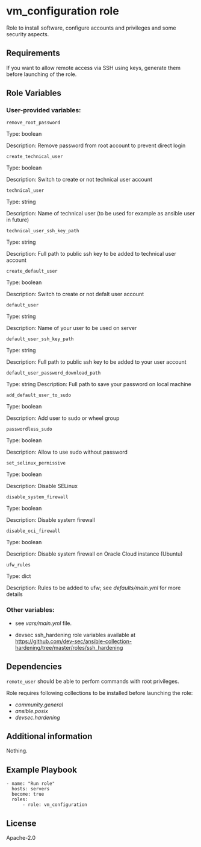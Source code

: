 # vm_configuration role

Role to install software, configure accounts and privileges and some security aspects.

## Requirements

If you want to allow remote access via SSH using keys, generate them before launching of the role.

## Role Variables

### User-provided variables:

`remove_root_password`

Type: boolean

Description: Remove password from root account to prevent direct login


`create_technical_user`

Type: boolean

Description: Switch to create or not technical user account


`technical_user`

Type: string

Description: Name of technical user (to be used for example as ansible user in future)

`technical_user_ssh_key_path`

Type: string

Description: Full path to public ssh key to be added to technical user account

`create_default_user`

Type: boolean

Description: Switch to create or not defalt user account

`default_user`

Type: string

Description: Name of your user to be used on server

`default_user_ssh_key_path`

Type: string

Description: Full path to public ssh key to be added to your user account

`default_user_password_download_path`

Type: string
Description: Full path to save your password on local machine

`add_default_user_to_sudo`

Type: boolean

Description: Add user to sudo or wheel group

`passwordless_sudo`

Type: boolean

Description: Allow to use sudo without password

`set_selinux_permissive`

Type: boolean

Description: Disable SELinux

`disable_system_firewall`

Type: boolean

Description: Disable system firewall

`disable_oci_firewall`

Type: boolean

Description: Disable system firewall on Oracle Cloud instance (Ubuntu)

`ufw_rules`

Type: dict

Description: Rules to be added to ufw; see *defaults/main.yml* for more details

### Other variables:

* see *vars/main.yml* file.

* devsec ssh_hardening role variables available at https://github.com/dev-sec/ansible-collection-hardening/tree/master/roles/ssh_hardening

## Dependencies

`remote_user` should be able to perfom commands with root privileges.

Role requires following collections to be installed before launching the role:
  - *community.general*
  - *ansible.posix*
  - *devsec.hardening*

## Additional information

Nothing.

## Example Playbook

```
- name: "Run role"
  hosts: servers
  become: true
  roles:
      - role: vm_configuration
```

## License

Apache-2.0
